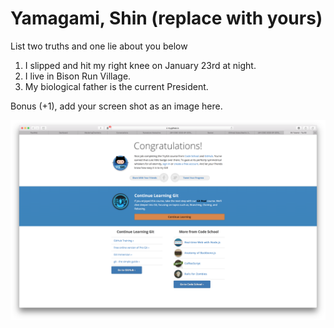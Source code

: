 # Yamagami, Shin (replace with yours)
List two truths and one lie about you below

1. I slipped and hit my right knee on January 23rd at night.
1. I live in Bison Run Village.
1. My biological father is the current President.


Bonus (+1), add your screen shot as an image here.

![Screenshot](https://github.com/UW-COSC-2030-SP-2018/lab-0-learning-git-and-github-shinyamagami/blob/master/proof/Screen%20Shot%202018-01-23%20at%201.10.05%20PM.png)